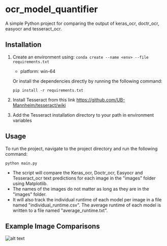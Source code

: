 # ocr_model_quantifier
A simple Python project for comparing the output of keras_ocr, doctr_ocr, easyocr and tesseract_ocr.


## Installation
1. Create an environment using:
    ```conda create --name <env> --file requirements.txt```
    * platform: win-64

    Or install the dependencies directly by running the following command:

    ```pip install -r requirements.txt```

2. Install Tesseract from this link https://github.com/UB-Mannheim/tesseract/wiki
3. Add the Tesseract installation directory to your path in environment variables 


## Usage
To run the project, navigate to the project directory and run the following command:

```python main.py```


* The script will compare the Keras_ocr, Doctr_ocr, Easyocr and Tesseract_ocr text predictions for each image in the "images" folder using Matplotlib. 
* The names of the images do not matter as long as they are in the "images" folder.
* It will also track the individual runtime of each model per image in a file named "individual_runtime.csv". The average runtime of each model is written to a file named "average_runtime.txt".

## Example Image Comparisons

![alt text](https://github.com/william-murray1204/ocr_model_quantifier/blob/main/github_example_images/example_1.PNG)
